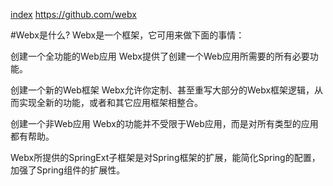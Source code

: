 

[index](http://webx.github.io/)
https://github.com/webx

#Webx是什么?
Webx是一个框架，它可用来做下面的事情：

创建一个全功能的Web应用
Webx提供了创建一个Web应用所需要的所有必要功能。

创建一个新的Web框架
Webx允许你定制、甚至重写大部分的Webx框架逻辑，从而实现全新的功能，或者和其它应用框架相整合。

创建一个非Web应用
Webx的功能并不受限于Web应用，而是对所有类型的应用都有帮助。

Webx所提供的SpringExt子框架是对Spring框架的扩展，能简化Spring的配置，加强了Spring组件的扩展性。












